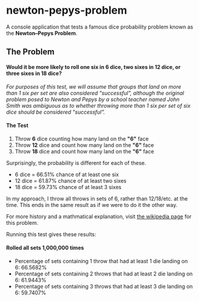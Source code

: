 # newton-pepys-problem
A console application that tests a famous dice probability problem known as the **Newton–Pepys Problem**.

## The Problem

#### Would it be more likely to roll one six in 6 dice, two sixes in 12 dice, or three sixes in 18 dice?

_For purposes of this test, we will assume that groups that land on more than 1 six per set are also considered "successful", although the original problem posed to Newton and Pepys by a school teacher named John Smith was ambiguous as to whether throwing more than 1 six per set of six dice should be considered "successful"._

#### The Test
1. Throw **6** dice counting how many land on the **"6"** face
2. Throw **12** dice and count how many land on the **"6"** face
3. Throw **18** dice and count how many land on the **"6"** face

Surprisingly, the probability is different for each of these.

- 6 dice = 66.51% chance of at least one six
- 12 dice = 61.87% chance of at least two sixes
- 18 dice = 59.73% chance of at least 3 sixes

In my approach, I throw all throws in sets of 6, rather than 12/18/etc. at the time.
This ends in the same result as if we were to do it the other way.

For more history and a mathmatical explanation, visit [the wikipedia page](https://en.wikipedia.org/wiki/Newton%E2%80%93Pepys_problem#:~:text=The%20Newton%E2%80%93Pepys%20problem%20is,school%20teacher%20named%20John%20Smith.) for this problem.

Running this test gives these results:

#### Rolled all sets 1,000,000 times

- Percentage of sets containing 1 throw that had at least 1 die landing on 6: 66.5682%
- Percentage of sets containing 2 throws that had at least 2 die landing on 6: 61.9443%
- Percentage of sets containing 3 throws that had at least 3 die landing on 6: 59.7407%

